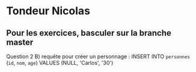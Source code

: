 # Tondeur Nicolas

## Pour les exercices, basculer sur la branche master

Question 2 B)
requête pour créer un personnage : INSERT INTO `personnes` (`id`, `nom`, `age`) VALUES (NULL, 'Carlos', '30')



